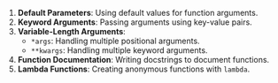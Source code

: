
1. **Default Parameters**: Using default values for function arguments.
2. **Keyword Arguments**: Passing arguments using key-value pairs.
3. **Variable-Length Arguments**:
   - `*args`: Handling multiple positional arguments.
   - `**kwargs`: Handling multiple keyword arguments.
4. **Function Documentation**: Writing docstrings to document functions.
5. **Lambda Functions**: Creating anonymous functions with `lambda`.
